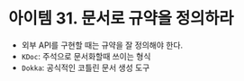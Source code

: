 # 아이템 31. 문서로 규약을 정의하라

- 외부 API를 구현할 때는 규약을 잘 정의해야 한다.
- `KDoc`: 주석으로 문서화할때 쓰이는 형식
- `Dokka`: 공식적인 코틀린 문서 생성 도구